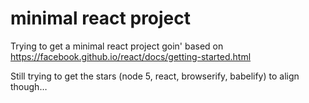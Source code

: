 minimal react project
=====================

Trying to get a minimal react project goin' based on <https://facebook.github.io/react/docs/getting-started.html>

Still trying to get the stars (node 5, react, browserify, babelify) to align though…
